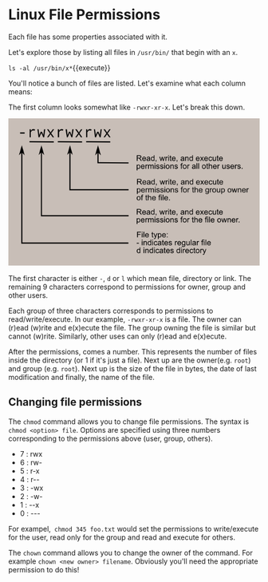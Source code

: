 # Linux File Permissions

Each file has some properties associated with it.

Let's explore those by listing all files in `/usr/bin/` that begin with an `x`.

`ls -al /usr/bin/x*`{{execute}}

You'll notice a bunch of files are listed. Let's examine what each column means:

The first column looks somewhat like `-rwxr-xr-x`. Let's break this down. 

![Example set of permissions](https://github.com/fffej/katacoda-scenarios/raw/master/learn-bash/images/file_permissions.png)

The first character is either `-`, `d` or `l` which mean file, directory or link. The remaining 9 characters correspond to permissions for owner, group and other users. 

Each group of three characters corresponds to permissions to read/write/execute. In our example, `-rwxr-xr-x` is a file. The owner can (r)ead (w)rite and e(x)ecute the file. The group owning the file is similar but cannot (w)rite. Similarly, other uses can only (r)ead and e(x)ecute.

After the permissions, comes a number. This represents the number of files inside the directory (or 1 if it's just a file). Next up are the owner(e.g. `root`) and group (e.g. `root`). Next up is the size of the file in bytes, the date of last modification and finally, the name of the file.

## Changing file permissions

The `chmod` command allows you to change file permissions. The syntax is `chmod <option> file`. Options are specified using three numbers corresponding to the permissions above (user, group, others).

* 7 : rwx
* 6 : rw-
* 5 : r-x
* 4 : r--
* 3 : -wx
* 2 : -w-
* 1 : --x
* 0 : ---

For exampel,` chmod 345 foo.txt` would set the permissions to write/execute for the user, read only for the group and read and execute for others.

The `chown` command allows you to change the owner of the command. For example `chown <new owner> filename`. Obviously you'll need the appropriate permission to do this!

